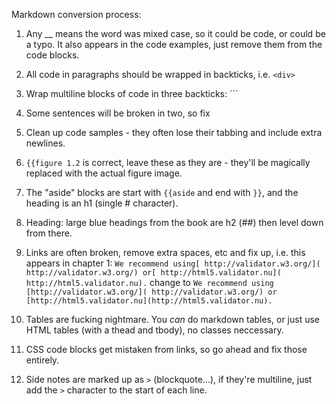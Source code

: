 Markdown conversion process:

1. Any __ means the word was mixed case, so it could be code, or could be a typo. It also appears in the code examples, just remove them from the code blocks.

2. All code in paragraphs should be wrapped in backticks, i.e. `<div>`

3. Wrap multiline blocks of code in three backticks: ```

4. Some sentences will be broken in two, so fix

5. Clean up code samples - they often lose their tabbing and include extra newlines.

6. `{{figure 1.2` is correct, leave these as they are - they'll be magically replaced with the actual figure image.

7. The "aside" blocks are start with `{{aside` and end with `}}`, and the heading is an h1 (single # character).

8. Heading: large blue headings from the book are h2 (##) then level down from there.

9. Links are often broken, remove extra spaces, etc and fix up, i.e. this appears in chapter 1: `We recommend using[ http://validator.w3.org/]( http://validator.w3.org/) or[ http://html5.validator.nu]( http://html5.validator.nu).` change to `We recommend using [http://validator.w3.org/]( http://validator.w3.org/) or [http://html5.validator.nu](http://html5.validator.nu).`

10. Tables are fucking nightmare. You *can* do markdown tables, or just use HTML tables (with a thead and tbody), no classes neccessary.

11. CSS code blocks get mistaken from links, so go ahead and fix those entirely.

12. Side notes are marked up as `>` (blockquote...), if they're multiline, just add the `>` character to the start of each line.